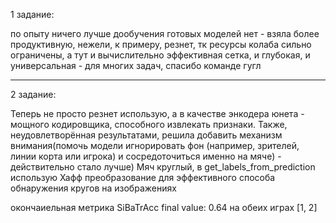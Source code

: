 1 задание:

по опыту ничего лучше дообучения готовых моделей нет - взяла более продуктивную, нежели, к примеру, резнет, тк ресурсы колаба сильно ограничены, а тут и вычислительно эффективная сетка, и глубокая, и универсальная - для многих задач, спасибо команде гугл

-------------------------------------------------------------------------------------------------------------------------

2 задание:

Теперь не просто резнет использую, а в качестве энкодера юнета - мощного кодировщика, способного извлекать признаки. Также, неудовлетворённая результатами, решила добавить механизм внимания(помочь модели игнорировать фон (например, зрителей, линии корта или игрока) и сосредоточиться именно на мяче) - действительно стало лучше)
Мяч круглый, в get_labels_from_prediction использую Хафф преобразование для эффективного способа обнаружения кругов на изображениях

окончаиельная метрика SiBaTrAcc final value: 0.64 на обеих играх [1, 2]

